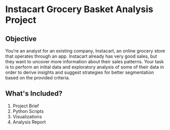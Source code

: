 # Instacart Grocery Basket Analysis Project
## Objective
You’re an analyst for an existing company, Instacart, an online grocery store
that operates through an app. Instacart already has very good sales, but they
want to uncover more information about their sales patterns. Your task is to
perform an initial data and exploratory analysis of some of their data in order
to derive insights and suggest strategies for better segmentation based on
the provided criteria.

## What's Included?
1. Project Brief
2. Python Scripts
3. Visualizations
4. Analysis Report
